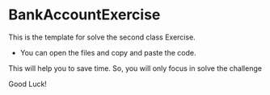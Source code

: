 # BankAccountExercise

This is the template for solve the second class Exercise.

- You can open the files and copy and paste the code.

This will help you to save time. So, you will only focus in solve the challenge

Good Luck!
